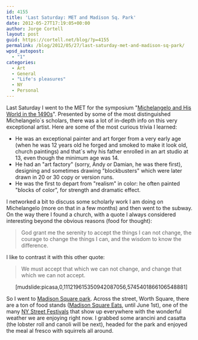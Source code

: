 ```yaml
---
id: 4155
title: 'Last Saturday: MET and Madison Sq. Park'
date: 2012-05-27T17:19:05+00:00
author: Jorge Cortell
layout: post
guid: https://cortell.net/blog/?p=4155
permalink: /blog/2012/05/27/last-saturday-met-and-madison-sq-park/
wpsd_autopost:
  - "1"
categories:
  - Art
  - General
  - "Life's pleasures"
  - NY
  - Personal
---
```

Last Saturday I went to the MET for the symposium "<a title="https://www.metmuseum.org/events/programs/lectures-and-panels/symposia/michelangelo-1" href="https://www.metmuseum.org/events/programs/lectures-and-panels/symposia/michelangelo-1" target="_blank">Michelangelo and His World in the 1490s</a>". Presented by some of the most distinguished Michelangelo`s scholars, there was a lot of in-depth info on this very exceptional artist. Here are some of the most curious trivia I learned:

  * He was an exceptional painter and art forger from a very early age (when he was 12 years old he forged and smoked to make it look old, church paintings) and that`s why his father enrolled in an art studio at 13, even though the minimum age was 14.
  * He had an "art factory" (sorry, Andy or Damian, he was there first), designing and sometimes drawing "blockbusters" which were later drawn in 20 or 30 copy or version runs.
  * He was the first to depart from "realism" in color: he often painted "blocks of color", for strength and dramatic effect.

I networked a bit to discuss some scholarly work I am doing on Michelangelo (more on that in a few months) and then went to the subway. On the way there I found a church, with a quote I always considered interesting beyond the obvious reasons (food for thought):

> God grant me the serenity to accept the things I can not change, the courage to change the things I can, and the wisdom to know the difference.

I like to contrast it with this other quote:

> We must accept that which we can not change, and change that which we can not accept.

<p style="text-align: center">
  [mudslide:picasa,0,111219615350942087056,5745401866106548881]
</p>

So I went to <a title="https://www.madisonsquarepark.org/" href="https://www.madisonsquarepark.org/" target="_blank">Madison Square park</a>. Across the street, Worth Square, there are a ton of food stands (<a title="https://www.madparknews.com/madison-square-park-restaurants/madison-square-eats-spring-2012/" href="https://www.madparknews.com/madison-square-park-restaurants/madison-square-eats-spring-2012/" target="_blank">Madison Square Eats</a>, until June 1st), one of the many <a title="https://www.newyorkled.com/nyc_events_Street_Fairs.htm" href="https://www.newyorkled.com/nyc_events_Street_Fairs.htm" target="_blank">NY Street Festivals</a> that show up everywhere with the wonderful weather we are enjoying right now. I grabbed some arancini and casatta (the lobster roll and canoli will be next), headed for the park and enjoyed the meal al fresco with squirrels all around.